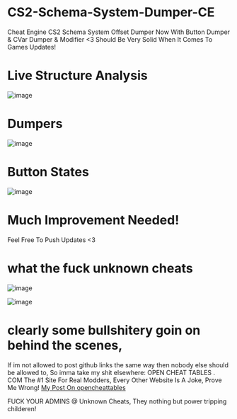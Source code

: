 # CS2-Schema-System-Dumper-CE
Cheat Engine CS2 Schema System Offset Dumper
Now With Button Dumper & CVar Dumper & Modifier <3
Should Be Very Solid When It Comes To Games Updates!

# Live Structure Analysis
![image](https://github.com/user-attachments/assets/43dbde9d-215b-4948-805a-05ad07c44ba8)

# Dumpers
![image](https://github.com/user-attachments/assets/67fbc39c-ac40-4f90-99c4-c3654d21c729)

# Button States
![image](https://github.com/user-attachments/assets/1a7d974b-9531-4a8c-9b79-d66e2481b328)

# Much Improvement Needed!

Feel Free To Push Updates <3


# what the fuck unknown cheats
![image](https://github.com/user-attachments/assets/da803bad-746d-4942-94b1-b3cdd3b555f0)

![image](https://github.com/user-attachments/assets/aa1f893b-6996-4ed7-b81f-7909ea8356fe)


# clearly some bullshitery goin on behind the scenes,
If im not allowed to post github links the same way then nobody else should be allowed to,
So imma take my shit elsewhere:
OPEN CHEAT TABLES . COM The #1 Site For Real Modders,
Every Other Website Is A Joke, Prove Me Wrong!
[My Post On opencheattables](https://opencheattables.com/viewtopic.php?t=1087)

FUCK YOUR ADMINS @ Unknown Cheats,
They nothing but power tripping childeren!
